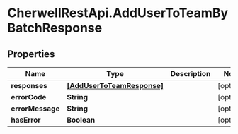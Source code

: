# CherwellRestApi.AddUserToTeamByBatchResponse

## Properties
Name | Type | Description | Notes
------------ | ------------- | ------------- | -------------
**responses** | [**[AddUserToTeamResponse]**](AddUserToTeamResponse.md) |  | [optional] 
**errorCode** | **String** |  | [optional] 
**errorMessage** | **String** |  | [optional] 
**hasError** | **Boolean** |  | [optional] 


